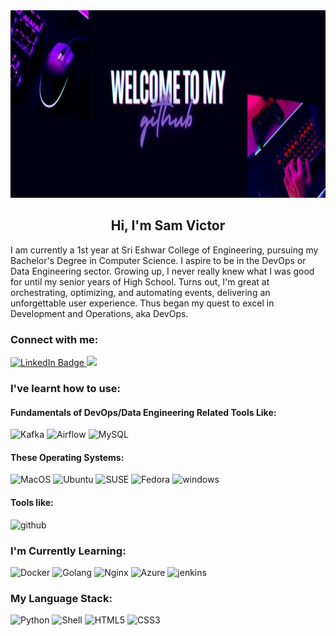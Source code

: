 <link rel="stylesheet" href="https://cdn.jsdelivr.net/gh/devicons/devicon@v2.15.1/devicon.min.css">
<img object-fit:fill src="pics/header.jpg" alt="Header Image" height="300" width=1000">
<h2 align="center">Hi, I'm Sam Victor</h2>

<p>I am currently a 1st year at Sri Eshwar College of Engineering, pursuing my Bachelor's Degree in Computer Science. I aspire to be in the DevOps or Data Engineering sector. Growing up, I never really knew what I was good for until my senior years of High School. Turns out, I'm great at orchestrating, optimizing, and automating events, delivering an unforgettable user experience. Thus began my quest to excel in Development and Operations, aka DevOps.</p>
<h3 align="left">Connect with me:</h3>
<a href="https://www.linkedin.com/in/sam-victor-a52b36279">
    <img src="https://img.shields.io/badge/LinkedIn-blue?style=for-the-badge&logo=linkedin&logoColor=white" alt="LinkedIn Badge"/>
</a>
<a href="https://medium.com/@sam.danielvr">
    <img src="https://img.shields.io/badge/Medium-12100E?style=for-the-badge&logo=medium&logoColor=white">
</a>
<p align="left">
</p>

<h3 align="left">I've learnt how to use:</h3>
<div>
    <h4 align="left"> Fundamentals of DevOps/Data Engineering Related Tools Like:</h4>
    <img alt="Kafka" src="https://img.shields.io/badge/Apache%20Kafka-000?style=for-the-badge&logo=apachekafka"/>
    <img alt="Airflow" src="https://img.shields.io/badge/Apache%20Airflow-017CEE?style=for-the-badge&logo=Apache%20Airflow&logoColor=white"/>
    <img alt="MySQL" src="https://img.shields.io/badge/mysql-%2300f.svg?style=for-the-badge&logo=mysql&logoColor=white"/>
    <h4 align="left"> These Operating Systems:</h4>
    <img alt="MacOS" src="https://img.shields.io/badge/mac%20os-000000?style=for-the-badge&logo=macos&logoColor=F0F0F0"/>
    <img alt="Ubuntu" src="https://img.shields.io/badge/Ubuntu-E95420?style=for-the-badge&logo=ubuntu&logoColor=white"/>
    <img alt="SUSE" src="https://img.shields.io/badge/openSUSE-%2364B345?style=for-the-badge&logo=openSUSE&logoColor=white"/>
    <img alt="Fedora" src="https://img.shields.io/badge/Fedora-294172?style=for-the-badge&logo=fedora&logoColor=white"/>
    <img alt="windows" src="https://img.shields.io/badge/Windows-0078D6?style=for-the-badge&logo=windows&logoColor=white"/>
    <h4 alighn="left"> Tools like: </h4>
    <img alt="github" src="https://img.shields.io/badge/github-%23121011.svg?style=for-the-badge&logo=github&logoColor=white"/>
</div>

<h3 align="left">I'm Currently Learning:</h3>
<div>
    <img alt="Docker" src="https://img.shields.io/badge/docker-%230db7ed.svg?style=for-the-badge&logo=docker&logoColor=white"/>
    <img alt="Golang" src="https://img.shields.io/badge/go-%2300ADD8.svg?style=for-the-badge&logo=go&logoColor=white"/>
    <img alt="Nginx" src="https://img.shields.io/badge/nginx-%23009639.svg?style=for-the-badge&logo=nginx&logoColor=white"/>
    <img alt="Azure" src="https://img.shields.io/badge/azure-%230072C6.svg?style=for-the-badge&logo=microsoftazure&logoColor=white"/>
    <img alt="jenkins" src="https://img.shields.io/badge/jenkins-%232C5263.svg?style=for-the-badge&logo=jenkins&logoColor=white"/>
</div>

<h3 align="left">My Language Stack:</h3>
<div>
    <img alt="Python" src="https://img.shields.io/badge/python-%2314354C.svg?style=for-the-badge&logo=python&logoColor=white"/>
    <img alt="Shell" src="https://img.shields.io/badge/shell_script-%23121011.svg?style=for-the-badge&logo=gnu-bash&logoColor=white"/>
    <img alt="HTML5" src="https://img.shields.io/badge/html5-%23E34F26.svg?style=for-the-badge&logo=html5&logoColor=white"/>
    <img alt="CSS3" src="https://img.shields.io/badge/css3-%231572B6.svg?style=for-the-badge&logo=css3&logoColor=white"/> 
</div>


<!---
matchaswirls/matchaswirls is a ✨ special ✨ repository because its `README.md` (this file) appears on your GitHub profile.
You can click the Preview link to take a look at your changes.
--->
